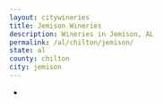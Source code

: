 ```yaml
---
layout: citywineries
title: Jemison Wineries
description: Wineries in Jemison, AL
permalink: /al/chilton/jemison/
state: al
county: chilton
city: jemison
---
```

-
